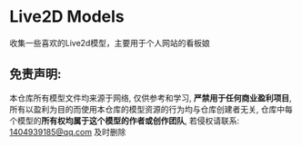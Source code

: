 # Live2D Models

收集一些喜欢的Live2d模型，主要用于个人网站的看板娘

## 免责声明:

本仓库所有模型文件均来源于网络, 仅供参考和学习, **严禁用于任何商业盈利项目**, 所有以盈利为目的而使用本仓库的模型资源的行为均与仓库创建者无关, 仓库中每个模型的**所有权均属于这个模型的作者或创作团队**, 若侵权请联系: 1404939185@qq.com 及时删除
